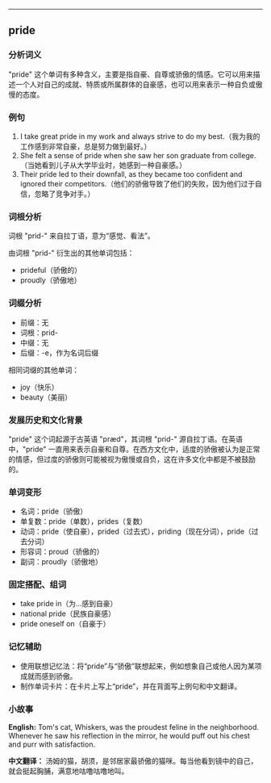 
---------------
## pride
### 分析词义
"pride" 这个单词有多种含义，主要是指自豪、自尊或骄傲的情感。它可以用来描述一个人对自己的成就、特质或所属群体的自豪感，也可以用来表示一种自负或傲慢的态度。

### 例句
1. I take great pride in my work and always strive to do my best.（我为我的工作感到非常自豪，总是努力做到最好。）
2. She felt a sense of pride when she saw her son graduate from college.（当她看到儿子从大学毕业时，她感到一种自豪感。）
3. Their pride led to their downfall, as they became too confident and ignored their competitors.（他们的骄傲导致了他们的失败，因为他们过于自信，忽略了竞争对手。）

### 词根分析
词根 "prid-" 来自拉丁语，意为“感觉、看法”。

由词根 "prid-" 衍生出的其他单词包括：
- prideful（骄傲的）
- proudly（骄傲地）

### 词缀分析
- 前缀：无
- 词根：prid-
- 中缀：无
- 后缀：-e，作为名词后缀

相同词缀的其他单词：
- joy（快乐）
- beauty（美丽）

### 发展历史和文化背景
"pride" 这个词起源于古英语 "præd"，其词根 "prid-" 源自拉丁语。在英语中，"pride" 一直用来表示自豪和自尊。在西方文化中，适度的骄傲被认为是正常的情感，但过度的骄傲则可能被视为傲慢或自负，这在许多文化中都是不被鼓励的。

### 单词变形
- 名词：pride（骄傲）
- 单复数：pride（单数），prides（复数）
- 动词：pride（使自豪），prided（过去式），priding（现在分词），pride（过去分词）
- 形容词：proud（骄傲的）
- 副词：proudly（骄傲地）

### 固定搭配、组词
- take pride in（为...感到自豪）
- national pride（民族自豪感）
- pride oneself on（自豪于）

### 记忆辅助
- 使用联想记忆法：将“pride”与“骄傲”联想起来，例如想象自己或他人因为某项成就而感到骄傲。
- 制作单词卡片：在卡片上写上“pride”，并在背面写上例句和中文翻译。

### 小故事
**English:**
Tom's cat, Whiskers, was the proudest feline in the neighborhood. Whenever he saw his reflection in the mirror, he would puff out his chest and purr with satisfaction.

**中文翻译：**
汤姆的猫，胡须，是邻居家最骄傲的猫咪。每当他看到镜中的自己，就会挺起胸脯，满意地咕噜咕噜地叫。

